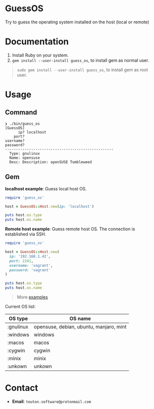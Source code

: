 
# GuessOS

Try to guess the operating system installed on the host (local or remote)

# Documentation

1. Install Ruby on your system.
1. `gem install --user-install guess_os`, to install gem as normal user.

> `sudo gem install --user-install guess_os`, to install gem as root user.

# Usage

## Command

```console
❯ ./bin/guess_os
[GuessOS]
      ip? localhost
    port?
username?
password?
--------------------------------------------------
  Type: gnulinux
  Name: opensuse
  Desc: Description: openSUSE Tumbleweed
```

## Gem

**localhost example**: Guess local host OS.

```ruby
require 'guess_os'

host = GuessOS::Host.new(ip: 'localhost')

puts host.os.type
puts host.os.name
```

**Remote host example**: Guess remote host OS. The connection is established via SSH.

```ruby
require 'guess_os'

host = GuessOS::Host.new(
  ip: '192.168.1.42',
  port: 2241,
  username: 'vagrant',
  password: 'vagrant'
)

puts host.os.type
puts host.os.name
```

> More [examples](examples)

Current OS list:

| OS type   | OS name  |
| --------- | -------- |
| :gnulinux | opensuse, debian, ubuntu, manjaro, mint |
| :windows  | windows |
| :macos    | macos   |
| :cygwin   | cygwin  |
| :minix    | minix   |
| :unkown   | unkown  |

# Contact

* **Email**: `teuton.software@protonmail.com`

